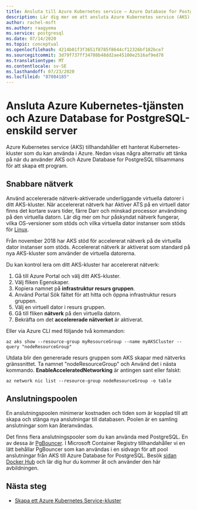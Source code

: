 ```yaml
---
title: Ansluta till Azure Kubernetes service – Azure Database for PostgreSQL-enskild server
description: Lär dig mer om att ansluta Azure Kubernetes service (AKS) med Azure Database for PostgreSQL-enskild server
author: rachel-msft
ms.author: raagyema
ms.service: postgresql
ms.date: 07/14/2020
ms.topic: conceptual
ms.openlocfilehash: 4214b01f3f3651f8785f8644cf12326bf182bce7
ms.sourcegitcommit: 3d79f737ff34708b48dd2ae45100e2516af9ed78
ms.translationtype: MT
ms.contentlocale: sv-SE
ms.lasthandoff: 07/23/2020
ms.locfileid: "87084185"
---
```

# <a name="connecting-azure-kubernetes-service-and-azure-database-for-postgresql---single-server"></a>Ansluta Azure Kubernetes-tjänsten och Azure Database for PostgreSQL-enskild server

Azure Kubernetes service (AKS) tillhandahåller ett hanterat Kubernetes-kluster som du kan använda i Azure. Nedan visas några alternativ att tänka på när du använder AKS och Azure Database for PostgreSQL tillsammans för att skapa ett program.


## <a name="accelerated-networking"></a>Snabbare nätverk
Använd accelererade nätverk-aktiverade underliggande virtuella datorer i ditt AKS-kluster. När accelererat nätverk har Aktiver ATS på en virtuell dator finns det kortare svars tider, färre Darr och minskad processor användning på den virtuella datorn. Lär dig mer om hur påskyndat nätverk fungerar, vilka OS-versioner som stöds och vilka virtuella dator instanser som stöds för [Linux](../virtual-network/create-vm-accelerated-networking-cli.md).

Från november 2018 har AKS stöd för accelererat nätverk på de virtuella dator instanser som stöds. Accelererat nätverk är aktiverat som standard på nya AKS-kluster som använder de virtuella datorerna.

Du kan kontrol lera om ditt AKS-kluster har accelererat nätverk:
1. Gå till Azure Portal och välj ditt AKS-kluster.
2. Välj fliken Egenskaper.
3. Kopiera namnet på **infrastruktur resurs gruppen**.
4. Använd Portal Sök fältet för att hitta och öppna infrastruktur resurs gruppen.
5. Välj en virtuell dator i resurs gruppen.
6. Gå till fliken **nätverk** på den virtuella datorn.
7. Bekräfta om det **accelererade nätverket** är aktiverat.

Eller via Azure CLI med följande två kommandon:
```azurecli
az aks show --resource-group myResourceGroup --name myAKSCluster --query "nodeResourceGroup"
```
Utdata blir den genererade resurs gruppen som AKS skapar med nätverks gränssnittet. Ta namnet "nodeResourceGroup" och Använd det i nästa kommando. **EnableAcceleratedNetworking** är antingen sant eller falskt:
```azurecli
az network nic list --resource-group nodeResourceGroup -o table
```


## <a name="connection-pooling"></a>Anslutningspoolen
En anslutningspoolen minimerar kostnaden och tiden som är kopplad till att skapa och stänga nya anslutningar till databasen. Poolen är en samling anslutningar som kan återanvändas. 

Det finns flera anslutningspooler som du kan använda med PostgreSQL. En av dessa är [PgBouncer](https://pgbouncer.github.io/). I Microsoft Container Registry tillhandahåller vi en lätt behållar PgBouncer som kan användas i en sidvagn för att pool anslutningar från AKS till Azure Database for PostgreSQL. Besök [sidan Docker Hub](https://hub.docker.com/r/microsoft/azureossdb-tools-pgbouncer/) och lär dig hur du kommer åt och använder den här avbildningen. 


## <a name="next-steps"></a>Nästa steg
-  [Skapa ett Azure Kubernetes Service-kluster](../aks/kubernetes-walkthrough.md)
